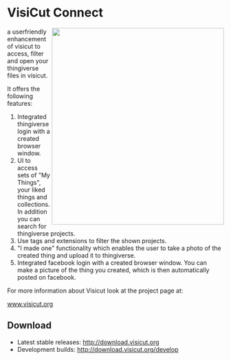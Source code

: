 


VisiCut Connect
=======

<img src="https://cloud.githubusercontent.com/assets/7680318/6001719/e210576a-aaec-11e4-866a-ce54799dea1b.png" width="400px"
 height="458" alt="" title="Visicut Connect" align="right" />

a userfriendly enhancement of visicut to access, filter and open your thingiverse files in visicut.

It offers the following features:

1. Integrated thingiverse login with a created browser window.
2. UI to access sets of "My Things", your liked things and collections. In addition you can search for thingiverse projects.
3. Use tags and extensions to filter the shown projects.
4. "I made one" functionality which enables the user to take a photo of the created thing and upload it to thingiverse.
5. Integrated facebook login with a created browser window. You can make a picture of the thing you created, which is then automatically posted on facebook.

For more information about Visicut look at the project page at:

www.visicut.org

Download
--------
* Latest stable releases: http://download.visicut.org
* Development builds: http://download.visicut.org/develop


